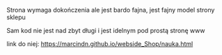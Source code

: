 Strona wymaga dokończenia ale jest bardo fajna, jest fajny model strony sklepu 

Sam kod nie jest nad zbyt długi i jest idelnym pod prostą stronę www

link do niej:
https://marcindn.github.io/webside_Shop/nauka.html
